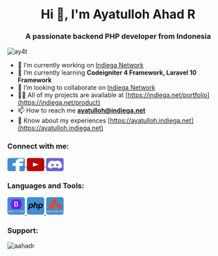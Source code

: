 <h1 align="center">Hi 👋, I'm Ayatulloh Ahad R</h1>
<h3 align="center">A passionate backend PHP developer from Indonesia</h3>

<p align="left"> <img src="https://komarev.com/ghpvc/?username=ay4t&label=Profile%20views&color=0e75b6&style=flat" alt="ay4t" /> </p>

- 🔭 I’m currently working on [Indiega Network](https://indiega.net)
- 🌱 I’m currently learning **Codeigniter 4 Framework, Laravel 10 Framework**
- 👯 I’m looking to collaborate on [Indiega Network](https://indiega.net)
- 👨‍💻 All of my projects are available at [https://indiega.net/portfolio](https://indiega.net/product)
- 📫 How to reach me **ayatulloh@indiega.net**
- 📄 Know about my experiences [https://ayatulloh.indiega.net](https://ayatulloh.indiega.net)

<h3 align="left">Connect with me:</h3>
<p align="left">

<a href="https://fb.com/aahadr" target="blank">
    <img align="center" src="https://raw.githubusercontent.com/ay4t/ay4t/main/images/icon-facebook.png" alt="aahadr" height="30" width="40" />
</a>

<a href="https://www.youtube.com/c/uc5at6prqfm0ucnecn4vtpdw" target="blank">
    <img align="center" src="https://raw.githubusercontent.com/ay4t/ay4t/main/images/icon-youtube.png" alt="uc5at6prqfm0ucnecn4vtpdw" height="30" width="40" />
</a>

<a href="https://discord.gg/AhjrR4yJUU" target="blank">
    <img align="center" src="https://raw.githubusercontent.com/ay4t/ay4t/main/images/icon-discord.png" alt="AhjrR4yJUU" height="30" width="40" />
</a>

</p>

<h3 align="left">Languages and Tools:</h3>
<p align="left"> 

<a href="https://getbootstrap.com" target="_blank" rel="noreferrer"> <img src="https://raw.githubusercontent.com/ay4t/ay4t/main/images/icon-bootstrap.png" alt="bootstrap" width="40" height="40"/> </a> 
<a href="https://www.php.net/" target="_blank" rel="noreferrer"> <img src="https://raw.githubusercontent.com/ay4t/ay4t/main/images/icon-php.png" alt="bootstrap" width="40" height="40"/> </a> 
<a href="https://codeigniter.com/" target="_blank" rel="noreferrer"> <img src="https://raw.githubusercontent.com/ay4t/ay4t/main/images/icon-codeigniter.png" alt="bootstrap" width="40" height="40"/> </a> 

</p>

<h3 align="left">Support:</h3>
<p><a href="https://www.buymeacoffee.com/aahadr"> <img align="left" src="https://cdn.buymeacoffee.com/buttons/v2/default-yellow.png" height="50" width="210" alt="aahadr" /></a></p><br><br>
